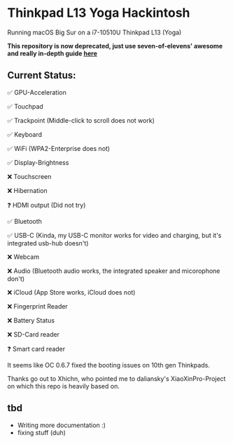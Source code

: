 # Thinkpad L13 Yoga Hackintosh

Running macOS Big Sur on a i7-10510U Thinkpad L13 (Yoga)

**This repository is now deprecated, just use seven-of-elevens' awesome and really in-depth guide [here](https://github.com/seven-of-eleven/Lenovo-ThinkPad-L13-Yoga-Hackintosh)**

## Current Status:

✅ GPU-Acceleration

✅ Touchpad

✅ Trackpoint (Middle-click to scroll does not work)

✅ Keyboard

✅ WiFi (WPA2-Enterprise does not)

✅ Display-Brightness

❌ Touchscreen

❌ Hibernation

❓ HDMI output (Did not try)

✅ Bluetooth

✅ USB-C (Kinda, my USB-C monitor works for video and charging, but it's integrated usb-hub doesn't)

❌ Webcam

❌ Audio (Bluetooth audio works, the integrated speaker and micorophone don't)

❌ iCloud (App Store works, iCloud does not)

❌ Fingerprint Reader

❌ Battery Status

❌ SD-Card reader

❓ Smart card reader


It seems like OC 0.6.7 fixed the booting issues on 10th gen Thinkpads.

Thanks go out to Xhichn, who pointed me to daliansky's XiaoXinPro-Project on which this repo is heavily based on.

## tbd

- Writing more documentation :)
- fixing stuff (duh)
